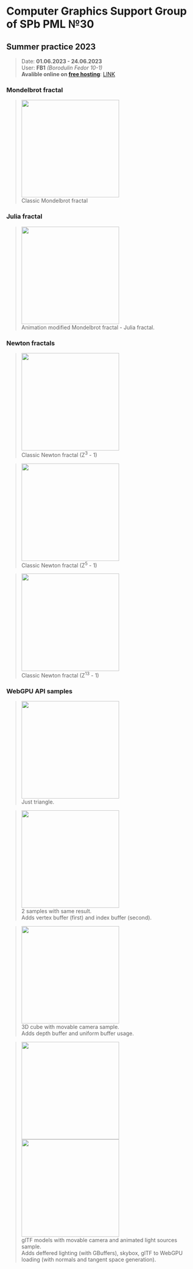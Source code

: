 # Computer Graphics Support Group of SPb PML №30
## Summer practice 2023
>Date: **01.06.2023 - 24.06.2023**\
User: **FB1** *(Borodulin Fedor 10-1)*\
**Avalible online on [free hosting](https://render.com/)**: <a href="https://fb1-sum-prac-2023.onrender.com">LINK</a><br>

### Mondelbrot fractal
><img src="https://github.com/Fedottt-Bo/SummerPractice2023/assets/77093554/a099cc7e-dfc9-44f2-a2e8-cfd48faef1a3" width="256" height="256"/><br>
Classic Mondelbrot fractal

### Julia fractal
><img src="https://github.com/Fedottt-Bo/SummerPractice2023/assets/77093554/d7ee47a4-d620-4055-b396-82f7ab153e3f" width="256" height="256"/><br>
Animation modified Mondelbrot fractal - Julia fractal.

### Newton fractals
><img src="https://github.com/Fedottt-Bo/SummerPractice2023/assets/77093554/b6cb9669-2d7f-47f0-87d4-642f790d96ac" width="256" height="256"/><br>
Classic Newton fractal (Z<sup>3</sup> - 1)

><img src="https://github.com/Fedottt-Bo/SummerPractice2023/assets/77093554/de1a3b24-8cb0-45fd-a475-e1d3887e652b" width="256" height="256"/><br>
Classic Newton fractal (Z<sup>5</sup> - 1)

><img src="https://github.com/Fedottt-Bo/SummerPractice2023/assets/77093554/c8c075ed-9324-4cde-aa40-84427bd878a0" width="256" height="256"/><br>
Classic Newton fractal (Z<sup>13</sup> - 1)

### WebGPU API samples
><img src="https://github.com/Fedottt-Bo/SummerPractice2023/assets/77093554/f8b413a2-daa5-4edd-a382-938151f12e1b" width="256" height="256"/><br>
Just triangle.

><img src="https://github.com/Fedottt-Bo/SummerPractice2023/assets/77093554/f22899f6-840d-4ee8-9682-3af9f5134fac" width="256" height="256"/><br>
2 samples with same result.\
Adds vertex buffer (first) and index buffer (second).

><img src="https://github.com/Fedottt-Bo/SummerPractice2023/assets/77093554/74a7724c-60a3-4324-ab08-8cd6227b3a79" width="256" height="256"/><br>
3D cube with movable camera sample.\
Adds depth buffer and uniform buffer usage.

><img src=https://github.com/Fedottt-Bo/SummerPractice2023/assets/77093554/1ee52cf4-1543-4393-b3f4-5e3a1b3c69e2 width="256" height="256"/><img src=https://github.com/Fedottt-Bo/SummerPractice2023/assets/77093554/762947c8-b4b9-4119-a6c7-71f37071bff1 width="256" height="256"/><br>
glTF models with movable camera and animated light sources sample.\
Adds deffered lighting (with GBuffers), skybox, glTF to WebGPU loading (with normals and tangent space generation).

